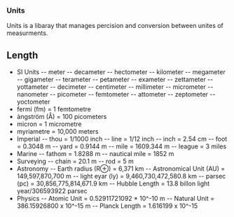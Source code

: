 ### Units
Units is a libaray that manages percision and conversion between unites of measurments.

## Length
- SI Units
-- meter
-- decameter 
-- hectometer
-- kilometer
-- megameter
-- gigameter
-- terameter
-- petameter
-- exameter
-- zettameter
-- yottameter
-- decimeter
-- centimeter
-- millimeter
-- micrometer
-- nanometer
-- picometer
-- femtometer
-- attometer
-- zeptometer
-- yoctometer
- fermi (fm) = 1 femtometre
- àngström (Å) = 100 picometers
- micron = 1 micrometre
- myriametre = 10,000 meters
- Imperial
-- thou = 1/1000 inch
-- line = 1/12 inch
-- inch = 2.54 cm
-- foot = 0.3048 m
-- yard = 0.9144 m
-- mile = 1609.344 m
-- league = 3 miles
- Marine
-- fathom = 1.8288 m
-- nautical mile = 1852 m
- Surveying
-- chain = 20.1 m
-- rod = 5 m
- Astronomy
-- Earth radius (R⊕) = 6,371 km
-- Astronomical Unit (AU) = 149,597,870,700 m
-- light eyar (ly) = 9,460,730,472,580.8 km
-- parsec (pc) = 30,856,775,814,671.9 km
-- Hubble Length = 13.8 billon light year/306593922 parsec
- Physics
-- Atomic Unit = 0.52911721092 * 10^-10 m
-- Natural Unit = 386.15926800 x 10^-15 m
-- Planck Length = 1.616199 x 10^-15